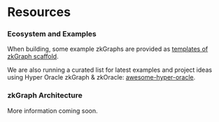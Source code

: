 # Resources

### Ecosystem and Examples

When building, some example zkGraphs are provided as [templates of zkGraph scaffold](https://github.com/hyperoracle/zkgraph-cli/tree/main/packages/create-zkgraph/templates).

We are also running a curated list for latest examples and project ideas using Hyper Oracle zkGraph & zkOracle: [awesome-hyper-oracle](https://github.com/hyperoracle/awesome-hyper-oracle).

### zkGraph Architecture

More information coming soon.
